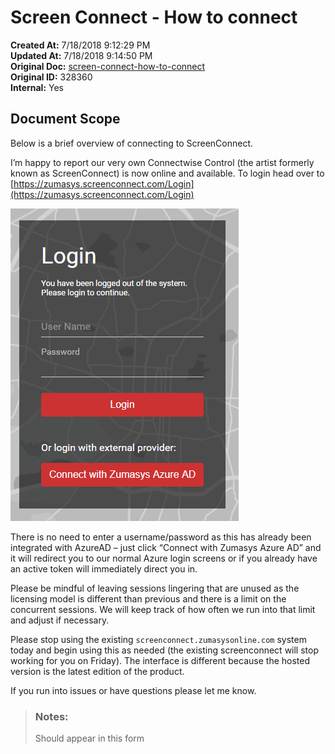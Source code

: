 # Screen Connect - How to connect

**Created At:** 7/18/2018 9:12:29 PM  
**Updated At:** 7/18/2018 9:14:50 PM  
**Original Doc:** [screen-connect-how-to-connect](https://docs.zumasys.com/47150-internal-applications/screen-connect-how-to-connect)  
**Original ID:** 328360  
**Internal:** Yes  


## Document Scope

Below is a brief overview of connecting to ScreenConnect.



I’m happy to report our very own Connectwise Control (the artist formerly known as ScreenConnect) is now online and available. To login head over to [https://zumasys.screenconnect.com/Login](https://zumasys.screenconnect.com/Login)

![screen-connect-how-to-connect: 1531948416655-screenconnect](./1531948416655-screenconnect.png)

There is no need to enter a username/password as this has already been integrated with AzureAD – just click “Connect with Zumasys Azure AD” and it will redirect you to our normal Azure login screens or if you already have an active token will immediately direct you in.

Please be mindful of leaving sessions lingering that are unused as the licensing model is different than previous and there is a limit on the concurrent sessions. We will keep track of how often we run into that limit and adjust if necessary.

Please stop using the existing `screenconnect.zumasysonline.com` system today and begin using this as needed (the existing screenconnect will stop working for you on Friday). The interface is different because the hosted version is the latest edition of the product.

If you run into issues or have questions please let me know.


> ### Notes: 
> 
> Should appear in this form

